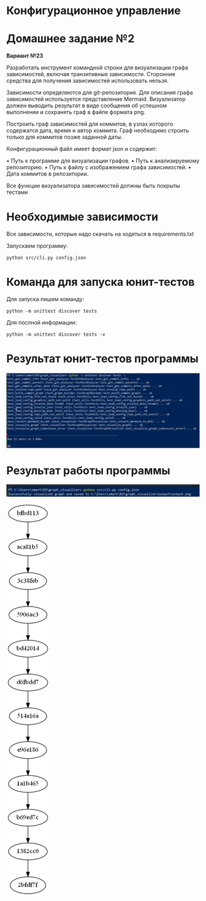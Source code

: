 # Конфигурационное управление

# Домашнее задание №2

**Вариант №23**

Разработать инструмент командной строки для визуализации графа
зависимостей, включая транзитивные зависимости. Сторонние средства для
получения зависимостей использовать нельзя.

Зависимости определяются для git-репозитория. Для описания графа
зависимостей используется представление Mermaid. Визуализатор должен
выводить результат в виде сообщения об успешном выполнении и сохранять граф
в файле формата png.

Построить граф зависимостей для коммитов, в узлах которого содержатся
дата, время и автор коммита. Граф необходимо строить только для коммитов
позже заданной даты.

Конфигурационный файл имеет формат json и содержит:

• Путь к программе для визуализации графов.
• Путь к анализируемому репозиторию.
• Путь к файлу с изображением графа зависимостей.
• Дата коммитов в репозитории.

Все функции визуализатора зависимостей должны быть покрыты тестами

# Необходимые зависимости

Все зависимости, которые надо скачать на ходяться в requirements.txt

Запускаем программу:

```
python src/cli.py config.json
```

# Команда для запуска юнит-тестов

Для запуска пишем команду:

```
python -m unittest discover tests
```

Для послной информации:

```
python -m unittest discover tests -v
```

# Результат юнит-тестов программы

![art](https://github.com/Klombik/HM2KU/blob/7f8a8248d6e784f508e4421f8a92e8c71bb20b01/un2.png)

# Результат работы программы

![art](https://github.com/Klombik/HM2KU/blob/c9834196db936c949c08f4cab3daf813c8922d69/pr2.png)

![art](https://github.com/Klombik/HM2KU/blob/667405581869f04448c5f8a52589d637afe1fead/output.png)
